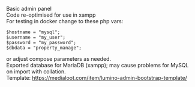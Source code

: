 Basic admin panel<br>
Code re-optimised for use in xampp<br>
For testing in docker change to these php vars:<br>
```
$hostname = "mysql";
$username = "my_user";
$password = "my_password";
$dbdata = "property_manage";
```
or adjust compose parameters as needed.<br>
Exported database for MariaDB (xampp); may cause problems for MySQL on import with collation.<br>
Template: https://medialoot.com/item/lumino-admin-bootstrap-template/